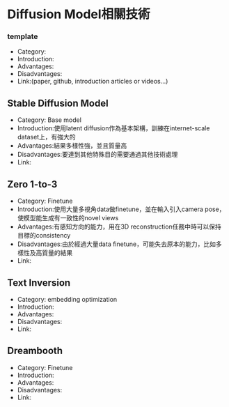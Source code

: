 # Diffusion Model相關技術
### template
* Category:
* Introduction:
* Advantages:
* Disadvantages:
* Link:(paper, github, introduction articles or videos...)

## Stable Diffusion Model
* Category: Base model
* Introduction:使用latent diffusion作為基本架構，訓練在internet-scale dataset上，有強大的
* Advantages:結果多樣性強，並且質量高
* Disadvantages:要達到其他特殊目的需要通過其他技術處理
* Link:

## Zero 1-to-3
* Category: Finetune
* Introduction:使用大量多視角data做finetune，並在輸入引入camera pose，使模型能生成有一致性的novel views
* Advantages:有感知方向的能力，用在3D reconstruction任務中時可以保持目標的consistency
* Disadvantages:由於經過大量data finetune，可能失去原本的能力，比如多樣性及高質量的結果
* Link:

## Text Inversion
* Category: embedding optimization
* Introduction:
* Advantages:
* Disadvantages:
* Link:

## Dreambooth
* Category: Finetune
* Introduction:
* Advantages:
* Disadvantages:
* Link: